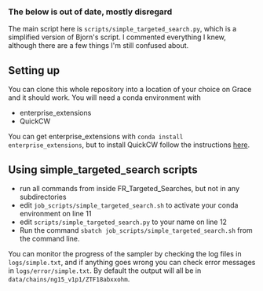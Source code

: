 ### The below is out of date, mostly disregard

The main script here is `scripts/simple_targeted_search.py`, which is a simplified version of Bjorn's script. I commented everything I knew, 
although there are a few things I'm still confused about.

## Setting up

You can clone this whole repository into a location of your choice on Grace and it should work. You will need a conda environment with
- enterprise_extensions
- QuickCW

You can get enterprise_extensions with `conda install enterprise_extensions`, but to install 
QuickCW follow the instructions [here](https://github.com/nanograv/QuickCW/blob/main/docs/how_to_run_QuickCW.md).


## Using simple_targeted_search scripts

- run all commands from inside FR_Targeted_Searches, but not in any subdirectories
- edit `job_scripts/simple_targeted_search.sh` to activate your conda environment on line 11
- edit `scripts/simple_targeted_search.py` to your name on line 12
- Run the command `sbatch job_scripts/simple_targeted_search.sh` from the command line.

You can monitor the progress of the sampler by checking the log files in `logs/simple.txt`, and if anything goes wrong you can check error messages in `logs/error/simple.txt`.
By default the output will all be in `data/chains/ng15_v1p1/ZTF18abxxohm`.

